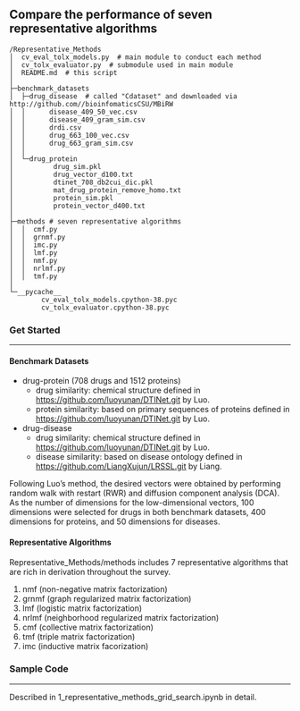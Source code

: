 ## Compare the performance of seven representative algorithms
```
/Representative_Methods
│  cv_eval_tolx_models.py  # main module to conduct each method
│  cv_tolx_evaluator.py  # submodule used in main module
│  README.md  # this script
│
├─benchmark_datasets
│  ├─drug_disease  # called "Cdataset" and downloaded via http://github.com//bioinfomaticsCSU/MBiRW
│  │      disease_409_50_vec.csv
│  │      disease_409_gram_sim.csv
│  │      drdi.csv
│  │      drug_663_100_vec.csv
│  │      drug_663_gram_sim.csv
│  │
│  └─drug_protein
│          drug_sim.pkl
│          drug_vector_d100.txt
│          dtinet_708_db2cui_dic.pkl
│          mat_drug_protein_remove_homo.txt
│          protein_sim.pkl
│          protein_vector_d400.txt
│
├─methods # seven representative algorithms
│  │  cmf.py
│  │  grnmf.py
│  │  imc.py
│  │  lmf.py
│  │  nmf.py
│  │  nrlmf.py
│  │  tmf.py
│
└─__pycache__
        cv_eval_tolx_models.cpython-38.pyc
        cv_tolx_evaluator.cpython-38.pyc
```

### Get Started
***
#### Benchmark Datasets
- drug-protein (708 drugs and 1512 proteins)
  - drug similarity: chemical structure defined in https://github.com/luoyunan/DTINet.git by Luo.
  - protein similarity: based on primary sequences of proteins defined in https://github.com/luoyunan/DTINet.git by Luo.
- drug-disease
  - drug similarity: chemical structure defined in https://github.com/luoyunan/DTINet.git by Luo.
  - disease similarity: based on disease ontology defined in https://github.com/LiangXujun/LRSSL.git by Liang.


Following Luo’s method, the desired vectors were obtained by performing random walk with restart (RWR) and diffusion component analysis (DCA). As the number of dimensions for the low-dimensional vectors, 100 dimensions were selected for drugs in both benchmark datasets, 400 dimensions for proteins, and 50 dimensions for diseases.


#### Representative Algorithms
Representative_Methods/methods includes 7 representative algorithms that are rich in derivation throughout the survey.
1. nmf (non-negative matrix factorization)
2. grnmf (graph regularized matrix factorization)
3. lmf (logistic matrix factorization)
4. nrlmf (neighborhood regularized matrix factorization)
5. cmf (collective matrix factorization)
6. tmf (triple matrix factorization)
7. imc (inductive matrix facorization)

### Sample Code
***
Described in 1_representative_methods_grid_search.ipynb in detail.
